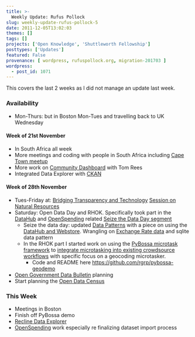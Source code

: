 ```yaml
---
title: >-
  Weekly Update: Rufus Pollock
slug: weekly-update-rufus-pollock-5
date: 2011-12-05T13:02:03
themes: []
tags: []
projects: ['Open Knowledge', 'Shuttleworth Fellowship']
posttypes: ['Updates']
featured: False
provenance: [ wordpress, rufuspollock.org, migration-201703 ]
wordpress:
  - post_id: 1071
---
```


This covers the last 2 weeks as I did not manage an update last week.

### Availability

* Mon-Thurs: but in Boston Mon-Tues and travelling back to UK Wednesday

#### Week of 21st November

* In South Africa all week
* More meetings and coding with people in South Africa including [Cape Town meetup](http://www.meetup.com/OpenKnowledgeFoundation/Cape-Town/518492/)
* More work on [Community Dashboard][dashboard] with Tom Rees
* Integrated Data Explorer with [CKAN][]

#### Week of 28th November

* Tues-Friday at: [Bridging Transparency and Technology](http://tech.transparency-initiative.org/) [Session on Natural Resources](http://tech.transparency-initiative.org/strategy-session/session-1-natural-resource-governance/)
* Saturday: Open Data Day and RHOK. Specifically took part in the [DataHub][] and [OpenSpending][] related [Seize the Data Day segment](http://blog.okfn.org/2011/11/28/seize-the-data-for-open-data-day/)
  * Seize the data day: updated [Data Patterns][] with a piece on using the [DataHub and Webstore](http://datapatterns.org/datahub.html). Wrangling on [Exchange Rate data](http://thedatahub.org/dataset/exchanges-rates) and sqlite data pattern
  * In the RHOK part I started work on using the [PyBossa microtask framework][PyBossa] to [integrate microtasking into existing crowdsource workflows](http://www.rhok.org/problems/integrating-microtasking-existing-crowdsource-workflows) with specific focus on a geocoding microtasker.
    * Code and README here <https://github.com/rgrp/pybossa-geodemo>
* [Open Government Data Bulletin][bulletin] planning
* Start planning the [Open Data Census][census]

[bulletin]: http://opengovernmentdata.org/bulletin
[recline]: http://github.com/okfn/recline

### This Week

* Meetings in Boston
* Finish off PyBossa demo
* [Recline Data Explorer][recline]
* [OpenSpending][] work especially re finalizing dataset import process


[Annotator]: http://okfn.org/projects/annotator/

[datahub]: http://thedatahub.org/
[datahub-mypage]: http://thedatahub.org/user/rufuspollock

[ogdcamp]: http://ogdcamp.org/

[OpenSpending]: http://openspending.org/
[os-issues]: https://github.com/okfn/openspending/issues
[os-userstories]: http://wiki.openspending.org/User_Stories
[os-repo]: https://github.com/okfn/openspending
[os-v0.10]: http://blog.okfn.org/2011/09/20/openspending-v0-10-released/
[os-v0.11]: http://blog.openspending.org/2011/11/16/openspending-v0-11-released/
[openspendingjs]: http://wiki.openspending.org/OpenSpendingJS

[jobs]: http://okfn.org/jobs
[dashboard]: http://wiki.okfn.org/Community_Dashboard
[okfn-wg]: http://okfn.org/wg/
[chapters]: http://okfn.org/chapters/
[chapter-brazil]: http://wiki.okfn.org/Chapter/Brazil
[chapter-belgium]: http://wiki.okfn.org/Chapter/Brazil
[labs]: http://labs.okfn.org/
[census]: http://opengovernmentdata.org/bulletin
[Data Patterns]: http://datapatterns.org/

[meetup-london]: http://www.meetup.com/OpenKnowledgeFoundation/London-GB/

[CKAN]: http://ckan.org/
[ckanjs]: http://github.com/okfn/ckanjs
[DataExplorer]: http://wiki.ckan.org/DataExplorer
[datapkg]: http://okfn.org/projects/datapkg
[dpm]: http://github.com/okfn/dpm
[data-packages]: http://wiki.ckan.org/Data_Packages

[BibServer]: http://bibserver.okfn.org/
[BibServer repo]: http://github.com/okfn/bibserver
[pdr]: http://publicdomainreview.org/

[labs]: http://wiki.okfn.org/OKFN_Labs
[PyBossa]: https://github.com/citizen-cyberscience-centre/pybossa

[transparency-board]: http://data.gov.uk/blog/new-public-sector-transparency-board-and-public-data-transparency-principles

[contactme]: http://okfn.org/members/rgrp


